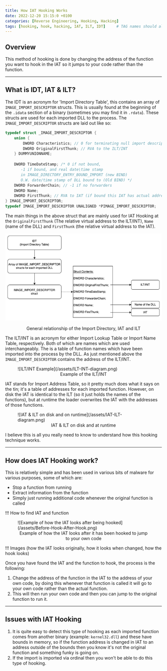 ```yaml
---
title: How IAT Hooking Works
date: 2022-12-20 15:15:0 +0100
categories: [Reverse Engineering, Hooking, Hacking]
tags: [hooking, hook, hacking, IAT, ILT, IDT]     # TAG names should always be lowercase
---
```



## Overview

This method of hooking is done by changing the address of the function you want to hook in the IAT so it jumps to your code rather than the function.

***

## What is IDT, IAT & ILT?

The IDT is an acronym for 'Import Directory Table', this contains an array of `IMAGE_IMPORT_DESCRIPTOR` structs. This is usually found at the beginning of the `.idata` section of a binary (sometimes you may find it in `.rdata`). These structs are used for each imported DLL to the process. The `IMAGE_IMPORT_DESCRIPTOR` structs are laid out like so:
```cpp
typedef struct _IMAGE_IMPORT_DESCRIPTOR {
    union {
        DWORD Characteristics; // 0 for terminating null import descriptor
        DWORD OriginalFirstThunk; // RVA to the ILT/INT
    } DUMMYUNIONNAME;
    
    DWORD TimeDateStamp; /* 0 if not bound,
       -1 if bound, and real date\time stamp
       in IMAGE_DIRECTORY_ENTRY_BOUND_IMPORT (new BIND)
       O.W. date/time stamp of DLL bound to (Old BIND) */
    DWORD ForwarderChain; // -1 if no forwarders
    DWORD Name;
    DWORD FirstThunk; // RVA to IAT (if bound this IAT has actual addresses)
} IMAGE_IMPORT_DESCRIPTOR;
typedef IMAGE_IMPORT_DESCRIPTOR UNALIGNED *PIMAGE_IMPORT_DESCRIPTOR;
```

The main things in the above struct that are mainly used for IAT Hooking at the `OriginalFirstThunk` (The relative virtual address to the ILT/INT), `Name` (name of the DLL) and `FirstThunk` (the relative virtual address to the IAT).

![Relationship of the Import Directory, IAT and ILT](/assets/IDT-ILT-IAT-diagram.png)
<figcaption align="center">General relationship of the Import Directory, IAT and ILT</figcaption>

The ILT/INT is an acronym for either Import Lookup Table or Import Name Table, respectively. Both of which are names which are used interchangeably. The is a table of function names which have been imported into the process by the DLL. As just mentioned above the `IMAGE_IMPORT_DESCRIPTOR` contains the address of the ILT/INT.

<figure>
![ILT/INT Example](/assets/ILT-INT-diagram.png)
<figcaption align="center">Example of the ILT/INT</figcaption>
</figure>

IAT stands for Import Address Table, so it pretty much does what it says on the tin; it's a table of addresses for each imported function. However, on disk the IAT is identical to the ILT (so it just holds the names of the functions), but at runtime the loader overwrites the IAT with the addresses of those functions.

<figure>
![IAT & ILT on disk and on runtime](/assets/IAT-ILT-diagram.png)
<figcaption align="center">IAT & ILT on disk and at runtime</figcaption>
</figure>

I believe this is all you really need to know to understand how this hooking technique works.

***

## How does IAT Hooking work?

This is relatively simple and has been used in various bits of malware for various purposes, some of which are:
- Stop a function from running
- Extract information from the function
- Simply just running additional code whenever the original function is called

!!! How to find IAT and function

<figure>
![Example of how the IAT looks after being hooked](/assets/Before-Hook-After-Hook.png)
<figcaption align="center">Example of how the IAT looks after it has been hooked to jump to your own code</figcaption>
</figure>
!!! Images (how the IAT looks originally, how it looks when changed, how the hook looks)


Once you have found the IAT and the function to hook, the process is the following:
1. Change the address of the function in the IAT to the address of your own code, by doing this whenever that function is called it will go to your own code rather than the actual function.
2. This will then run your own code and then you can jump to the original function to run it.

***

## Issues with IAT Hooking

1. It is quite easy to detect this type of hooking as each imported function comes from another binary (example: `kernel32.dll`) and these have bounds in memory, so if the function address is changed in IAT to an address outside of the bounds then you know it's not the original function and something funky is going on.
2. If the import is imported via ordinal then you won't be able to do this type of hooking.
